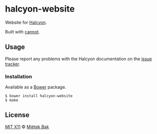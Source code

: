 halcyon-website
===============

Website for [Halcyon](http://mietek.github.io/halcyon-website/).

Built with [cannot](https://github.com/mietek/cannot/).


Usage
-----

Please report any problems with the Halcyon documentation on the [issue tracker](https://github.com/mietek/haskell-on-heroku-website/issues/).


### Installation

Available as a [Bower](http://bower.io/) package.

```
$ bower install halcyon-website
$ make
```


License
-------

[MIT X11](https://github.com/mietek/license/blob/master/LICENSE.md) © [Miëtek Bak](http://mietek.io/)
